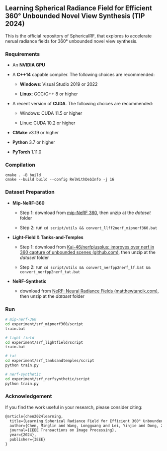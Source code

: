 ## Learning Spherical Radiance Field for Efficient 360° Unbounded Novel View Synthesis (TIP 2024)

This is the official repository of SphericalRF, that explores to accelerate nerual radiance fields for 360° unbounded novel view synthesis.

### Requirements

* An **NVIDIA GPU**

* A **C++14** capable compiler. The following choices are recommended:
  
  * **Windows**: Visual Studio 2019 or 2022
  
  * **Linux**: GCC/G++ 8 or higher

* A recent version of **CUDA**. The following choices are recommended:
  
  * Windows: CUDA 11.5 or higher
  
  * Linux: CUDA 10.2 or higher

* **CMake** v3.19 or higher

* **Python** 3.7 or higher

* **PyTorch** 1.11.0

### Compilation

```shell
cmake . -B build
cmake --build build --config RelWithDebInfo -j 16
```

### Dataset Preparation

* **Mip-NeRF-360**
  
  * Step 1: download from [mip-NeRF 360](https://jonbarron.info/mipnerf360/), then unzip at the *dataset* folder
  
  * Step 2: run `cd script/utils && convert_llff2nerf_mipnerf360.bat`

* **Light-Field** & **Tanks-and-Temples**
  
  * Step 1: download from [Kai-46/nerfplusplus: improves over nerf in 360 capture of unbounded scenes (github.com)](https://github.com/Kai-46/nerfplusplus), then unzip at the *dataset* folder
  
  * Step 2: run `cd script/utils && convert_nerfpp2nerf_lf.bat && convert_nerfpp2nerf_tat.bat`

* **NeRF-Synthetic**
  
  - download from [NeRF: Neural Radiance Fields (matthewtancik.com)](https://www.matthewtancik.com/nerf), then unzip at the *dataset* folder

### Run
```bash
# mip-nerf-360
cd experiment/srf_mipnerf360/script
train.bat

# light-field
cd experiment/srf_lightfield/script
train.bat

# tat
cd experiment/srf_tanksandtemples/script
python train.py

# nerf-synthetic
cd experiment/srf_nerfsynthetic/script
python train.py
```


### Acknowledgement

If you find the work useful in your research, please consider citing:

```latex
@article{chen2024learning,
  title={Learning Spherical Radiance Field for Efficient 360° Unbounded Novel View Synthesis},
  author={Chen, Minglin and Wang, Longguang and Lei, Yinjie and Dong, Zilong and Guo, Yulan},
  journal={IEEE Transactions on Image Processing},
  year={2024},
  publisher={IEEE}
}
```
